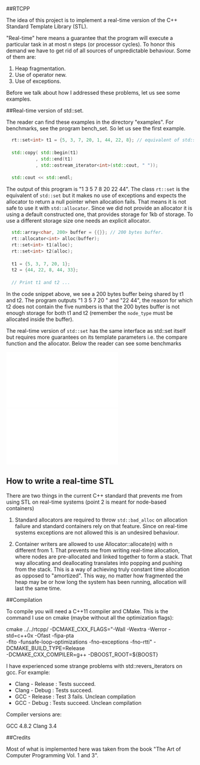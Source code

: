 ##RTCPP


  The idea of this project is to implement a real-time version of the C++
  Standard Template Library (STL).

  "Real-time" here means a guarantee that the program will execute a particular
  task in at most n steps (or processor cycles). To honor this demand we have
  to get rid of all sources of unpredictable behaviour. Some of them are:

  1. Heap fragmentation.
  2. Use of operator new.
  3. Use of exceptions.

  Before we talk about how I addressed these problems, let us see some examples.

##Real-time version of std::set.

The reader can find these examples in the directory "examples". For benchmarks,
see the program bench_set. So let us see the first example.

```c++
  rt::set<int> t1 = {5, 3, 7, 20, 1, 44, 22, 8}; // equivalent of std:set.

  std::copy( std::begin(t1)
           , std::end(t1)
           , std::ostream_iterator<int>(std::cout, " "));

  std::cout << std::endl;
```

The output of this program is "1 3 5 7 8 20 22 44". The class `rt::set` is the
equivalent of `std::set` but it makes no use of exceptions and expects the
allocator to return a null pointer when allocation fails. That means it is not
safe to use it with `std::allocator`. Since we did not provide an allocator it
is using a default constructed one, that provides storage for 1kb of
storage. To use a different storage size one needs an explicit allocator.

```c++
  std::array<char, 200> buffer = {{}}; // 200 bytes buffer.
  rt::allocator<int> alloc(buffer);
  rt::set<int> t1(alloc);
  rt::set<int> t2(alloc);

  t1 = {5, 3, 7, 20, 1};
  t2 = {44, 22, 8, 44, 33};

  // Print t1 and t2 ...
```
In the code snippet above, we see a 200 bytes buffer being shared by t1 and t2.
The program outputs "1 3 5 7 20 " and "22 44", the reason for which t2 does not
contain the five numbers is that the 200 bytes buffer is not enough storage for
both t1 and t2 (remember the `node_type` must be allocated inside the buffer).

The real-time version of `std::set` has the same interface as std::set itself but
requires more guarantees on its template parameters i.e. the compare function
and the allocator. Below the reader can see some benchmarks

![Insertion time](fig/set_insertion.pdf)
![Deletion time](fig/set_deletion.pdf)


## How to write a real-time STL 

There are two things in the current C++ standard that prevents me from
using STL on real-time systems (point 2 is meant for node-based containers)

1. Standard allocators are required to throw `std::bad_alloc` on allocation
failure and standard containers rely on that feature. Since on real-time
systems exceptions are not allowed this is an undesired behaviour.

2. Container writers are allowed to use Allocator::allocate(n) with n different
from 1. That prevents me from writing real-time allocation, where nodes are
pre-allocated and linked together to form a stack. That way allocating and
deallocating translates into popping and pushing from the stack. This is a way
of achieving truly constant time allocation as opposed to "amortized".  This
way, no matter how fragmented the heap may be or how long the system has been
running, allocation will last the same time.

##Compilation

  To compile you will need a C++11 compiler and CMake. This is the command I
  use on cmake (maybe without all the optimization flags):

  cmake ../../rtcpp/ -DCMAKE_CXX_FLAGS="-Wall -Wextra -Werror -std=c++0x -Ofast -fipa-pta \
  -flto -funsafe-loop-optimizations -fno-exceptions -fno-rtti" -DCMAKE_BUILD_TYPE=Release \
  -DCMAKE_CXX_COMPILER=g++ -DBOOST_ROOT=${BOOST}

  I have experienced some strange problems with std::revers_iterators on gcc. For example:

  - Clang - Release : Tests succeed.
  - Clang - Debug   : Tests succeed.
  - GCC   - Release : Test 3 fails. Unclean compilation
  - GCC   - Debug   : Tests succeed. Unclean compilation

  Compiler versions are:

  GCC 4.8.2
  Clang 3.4

##Credits

Most of what is implemented here was taken from the book
  "The Art of Computer Programming Vol. 1 and 3".

